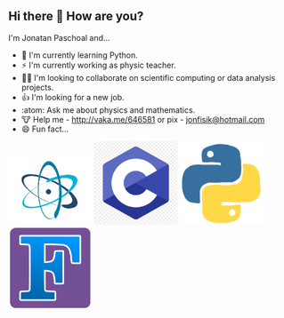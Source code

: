 ## Hi there 👋 How are you?
I'm Jonatan Paschoal and...
<!--
**jonfisik/jonfisik** is a ✨ _special_ ✨ repository because its `README.md` (this file) appears on your GitHub profile.
Here are some ideas to get you started:
- 🤔 I’m looking for help with ...
- 💬 Ask me about ...
- 📫 How to reach me: ...
- 😄 Pronouns: ...
- ⚡ Fun fact: ...

![python](https://github.com/jonfisik/ScriptsPython/blob/master/imagens/py1.gif)
![atomo](https://github.com/jonfisik/ScriptsPython/blob/master/imagens/atom1.gif)
![python](https://github.com/jonfisik/ScriptsPython/blob/master/imagens/py1pequeno.gif)
-->
- :snake: I'm currently learning Python.
- :zap: I'm currently working as physic teacher.
- :man_scientist: I'm looking to collaborate on scientific computing or data analysis projects.
- :+1: I'm looking for a new job.
- :atom: Ask me about physics and mathematics.
- :cow: Help me - http://vaka.me/646581 or pix - jonfisik@hotmail.com
- 😄 Fun fact...

<p>
<img aling=center src="https://github.com/jonfisik/ScriptsPython/blob/master/imagens/atom1.gif" width="150">
  
<img aling=left src="https://github.com/jonfisik/ScriptsPython/blob/master/imagens/C.jpg" width="150">

<img aling=right src="https://github.com/jonfisik/ScriptsPython/blob/master/imagens/py1pequeno.gif" width="150">

<img aling=right src="https://github.com/jonfisik/ScriptsPython/blob/master/imagens/fortran.png" width="150">
</p>
